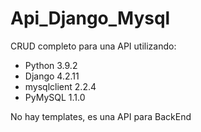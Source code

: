 # Api_Django_Mysql
CRUD completo para una API utilizando:

- Python        3.9.2 
- Django        4.2.11
- mysqlclient   2.2.4  
- PyMySQL       1.1.0

No hay templates, es una API para BackEnd
